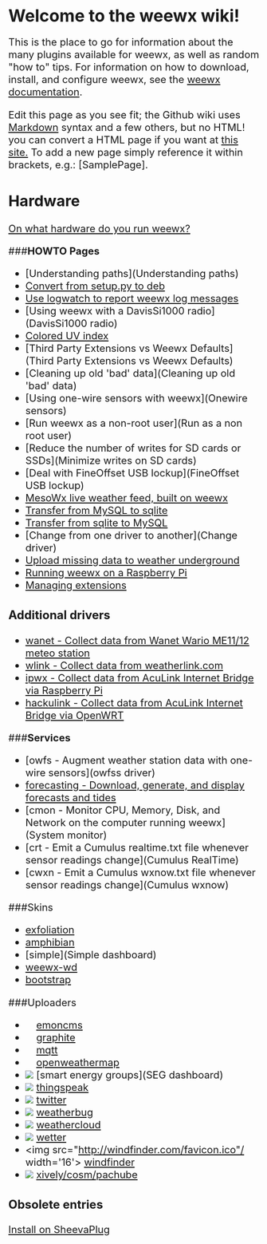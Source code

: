# <big><strong>Welcome to the weewx wiki!</strong><big>

This is the place to go for information about the many plugins available for weewx, as well as random "how to" tips. For information on how to download, install, and configure weewx, see the [weewx documentation](http://www.weewx.com/docs.html). 

Edit this page as you see fit; the Github wiki uses [Markdown](https://help.github.com/articles/github-flavored-markdown/) syntax and a few others, but no HTML! you can convert a HTML page if you want at [this site.](http://domchristie.github.io/to-markdown/) To add a new page simply reference it within brackets, e.g.: [SamplePage].

## <strong>Hardware</strong>
[On what hardware do you run weewx?](hardware)

###<strong>HOWTO Pages</strong>
* [Understanding paths](Understanding paths)
* [Convert from setup.py to deb](How%20to%20convert%20from%20setup.py%20install%20to%20debian%20install)
* [Use logwatch to report weewx log messages](logwatch)
* [Using weewx with a DavisSi1000 radio](DavisSi1000 radio)
* [Colored UV index](Colored%20UV%20index)
* [Third Party Extensions vs Weewx Defaults](Third Party Extensions vs Weewx Defaults)
* [Cleaning up old 'bad' data](Cleaning up old 'bad' data)
* [Using one-wire sensors with weewx](Onewire sensors)
* [Run weewx as a non-root user](Run as a non root user)
* [Reduce the number of writes for SD cards or SSDs](Minimize writes on SD cards)
* [Deal with FineOffset USB lockup](FineOffset USB lockup)
* [MesoWx live weather feed, built on weewx](https://bitbucket.org/lirpa/mesowx)
* [Transfer from MySQL to sqlite](Transfer%20from%20MySQL%20to%20sqlite/)
* [Transfer from sqlite to MySQL](Transfer%20from%20sqlite%20to%20MySQL)
* [Change from one driver to another](Change driver)
* [Upload missing data to weather underground](http://www.weewx.com/wunderfixer/)
* [Running weewx on a Raspberry Pi](Raspberry%20Pi)
* [Managing extensions](extensions)

### <strong>Additional drivers</strong>
* [wanet - Collect data from Wanet Wario ME11/12 meteo station](https://sourceforge.net/projects/wariome11)
* [wlink - Collect data from weatherlink.com](weatherlink)
* [ipwx - Collect data from AcuLink Internet Bridge via Raspberry Pi](http://nincehelser.com/ipwx/)
* [hackulink - Collect data from AcuLink Internet Bridge via OpenWRT](http://geekfun.com/hackulink/)

###<strong>Services</strong>
* [owfs - Augment weather station data with one-wire sensors](owfss driver)
* [forecasting - Download, generate, and display forecasts and tides](forecasting)
* [cmon - Monitor CPU, Memory, Disk, and Network on the computer running weewx](System monitor)
* [crt - Emit a Cumulus realtime.txt file whenever sensor readings change](Cumulus RealTime)
* [cwxn - Emit a Cumulus wxnow.txt file whenever sensor readings change](Cumulus wxnow)

###Skins
* [exfoliation](exfoliation)
* [amphibian](amphibian)
* [simple](Simple dashboard)
* [weewx-wd](WEEWX-WD)
* [bootstrap](Bootstrap)

###Uploaders
* <img src="http://emoncms.org/Theme/emoncms-logo.png" width='16'/> [emoncms](emoncms)
* <img src="http://graphite.readthedocs.org/favicon.ico" width='16'/> [graphite](https://github.com/ampledata/weewx_graphite)
* <img src="http://mqtt.org/favicon.ico" width='16'/> [mqtt](mqtt)
* <img src="http://openweathermap.org/themes/demo/assets/vendor/owm/images/OWM_logo32_32.png" width='16'/> [openweathermap](openweathermap)
* <img src="http://smartenergygroups.com/favicon.ico"/> [smart energy groups](SEG dashboard)
* <img src="http://thingspeak.com/favicon.ico"/> [thingspeak](thingspeak)
* <img src="http://twitter.com/favicon.ico"/> [twitter](twitter)
* <img src="http://weatherbug.com/favicon.ico"/> [weatherbug](weatherbug)
* <img src="http://weathercloud.net/favicon.ico"/> [weathercloud](weathercloud)
* <img src="http://wetter.com/favicon.ico"/> [wetter](wetter)
* <img src="http://windfinder.com/favicon.ico"/ width='16'> [windfinder](windfinder)
* <img src="http://xively.com/favicon.ico"/> [xively/cosm/pachube](cosm)

###  Obsolete entries

[Install on SheevaPlug](Notes%20on%20porting%20weewx%20to%20the%20SheevaPlug)

